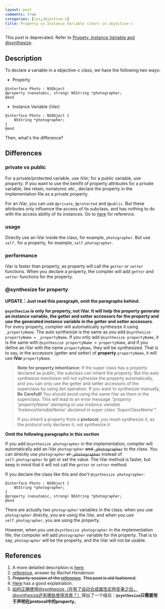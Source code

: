 ```yaml
---
layout: post
comments: true
categories: [ios,objective-c]
title: Property vs Instance Variable (iVar) in objective-c
---
```


This post is deprecated. Refer to [Propety, Instance Variable and @synthesize](http://hongchaozhang.github.io/blog/2015/12/19/propety-instance-variable-and-at-synthesize/).

<!-- more -->

## Description

To declare a variable in a objective-c class, we have the following two ways:

* Property
```
@interface Photo : NSObject
@property (nonatomic, strong) NSString *photographer;
@end
```
* Instance Variable (iVar)
```
@interface Photo : NSObject {
    NSString *photographer;
}
@end
```	
Then, what's the difference?

## Differences

### private vs public

For a private/protected variable, use *iVar*; for a public variable, use *property*. If you want to use the benifit of property attributes for a private variable, like retain, nonatomic etc., declare the property in the implementation file as a private property.

For an iVar, you can use `@private`, `@protected` and `@public`. But these attributes only influence the access of its subclass, and has nothing to do with the access ability of its instances. Go to [here](http://www.cnblogs.com/andyque/archive/2011/08/03/2125728.html) for reference.

### usage

Directly use an iVar inside the class, for example, `photographer`. But use `self.` for a property, for example, `self.photographer`.

### performance

iVar is faster than property, as property will call the `getter` or `setter` functions. When you declare a property, the compiler will add `getter` and `setter` functions for the property.

### @synthesize for property

**UPDATE：Just read this paragraph, omit the paragraphs behind.** 

**`@synthesize` is only for property, not iVar. It will help the property generate an instance variable, the getter and setter accessors for the property and use the generated instance variable in the getter and setter accessors**. For every property, complier will automatically synthesize it using `_propertyName`. The auto synthesize is the same as you add `@synthesize propertyName = _propertyName`. If you only add `@synthesize propertyName`, it is the same with `@synthesize propertyName = propertyName`, and if you define an iVar with the name `propertyName`, they will be synthesized. That is to say, in the accessors (getter and setter) of **property** `propertyName`, it will use **iVar** `propertyName`.

> **Note for property inheritance:** If the super class has a property declared as public, the subclass can inherit the property. But the auto synthesize mechnism will not sythesize the property automatically, and you can only use the getter and setter accessors of the superclass by using dot operation. If you want to synthesize manually, **Be Carefull!** You should avoid using the same iVar as them in the superclass. This will lead to an error message *"property 'propertyName' atemping to use instance variable 'InstanceVariableName' declared in super class 'SuperClassName'"*.
> 
> If you inherit a property from a **protocol**, you mush synthesize it, as the protocol only declares it, not synthesize it.

**Omit the following paragraphs in this section**

If you add `@synthesize photographer` in the implementation, compiler will automatically add an iVar `photographer` <del>and `_photographer`</del> to the class. You can directly use `photographer` <del>or `_photographer`</del> instead of `self.photographer` to get or set the value. The iVar method is faster, but keep in mind that it will not call the `getter` or `setter` method.

If you declare the class like this and don't `@synthesize photographer`:
```
@interface Photo : NSObject {
	NSString *photographer;
}
@property (nonatomic, strong) NSString *photographer;
@end
```
There are actually two `photographer` variables in the class: when you use `photographer` directly, you are using the iVar, and when you use `self.photographer`, you are using the property.

However, when you use `@synthesize photographer` in the implementation file, the compoler will add `photographer` variable for the property. That is to say, `photographer` will be the property, and the iVar will not be usable.

## References

1. A more detailed description is [here](http://stackoverflow.com/questions/9086736/why-would-you-use-an-ivar).
2. [reference](http://stackoverflow.com/questions/2032826/property-synthesize), answer by *Rachel Henderson*
3. <del>*Property* session of the </del>[<del>reference</del>](http://www.cocoadevcentral.com/d/learn_objectivec/). <del>This post is old fashioned</del>.
4. [Here](http://blog.csdn.net/likendsl/article/details/7345485) has a good explaination.
5. [如何正确使用@synthesize（在有了自动合成属性实例变量之后，@synthesize还有哪些使用场景？）](https://blog.csdn.net/dp948080952/article/details/52611348)得出了一个结论：**`@synthesize`只需要用于声明在protocol中的property**。


